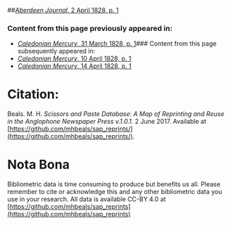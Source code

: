 ##[*Aberdeen Journal*, 2 April 1828, p. 1](https://mhbeals.github.io/sap_html/Aberdeen-Journal/Aberdeen-Journal-2-April-1828-p-1)

### Content from this page previously appeared in:
+ [*Caledonian Mercury*, 31 March 1828, p. 1](https://mhbeals.github.io/sap_html/Caledonian-Mercury/Caledonian-Mercury-31-March-1828-p-1)### Content from this page subsequently appeared in:
+ [*Caledonian Mercury*, 10 April 1828, p. 1](https://mhbeals.github.io/sap_html/Caledonian-Mercury/Caledonian-Mercury-10-April-1828-p-1)
+ [*Caledonian Mercury*, 14 April 1828, p. 1](https://mhbeals.github.io/sap_html/Caledonian-Mercury/Caledonian-Mercury-14-April-1828-p-1)
                    
# Citation: 

Beals. M. H. *Scissors and Paste Database: A Map of Reprinting and Reuse in the Anglophone Newspaper Press v.1.0.1.* 2 June 2017. Available at [https://github.com/mhbeals/sap_reprints/](https://github.com/mhbeals/sap_reprints/). 
                    
# Nota Bona

Bibliometric data is time consuming to produce but benefits us all. Please remember to cite or acknowledge this and any other bibliometric data you use in your research. All data is available CC-BY 4.0 at [https://github.com/mhbeals/sap_reprints](https://github.com/mhbeals/sap_reprints)